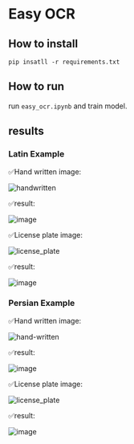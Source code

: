 # Easy OCR

## How to install
```
pip insatll -r requirements.txt
```

## How to run

run  ```easy_ocr.ipynb``` and train model.

## results

### Latin Example

✅Hand written image:

![handwritten](https://github.com/SajedehGharabadian/Deep_Learning_Pylearn7/assets/76538787/09efc312-bbba-4bd6-b169-f4af9b855db7)

✅result: 

![image](https://github.com/SajedehGharabadian/Deep_Learning_Pylearn7/assets/76538787/197f86fa-9a21-4419-a7a7-eb3066d8ca12)


✅License plate image:

![license_plate](https://github.com/SajedehGharabadian/Deep_Learning_Pylearn7/assets/76538787/dc83da8e-7396-4bc6-bf21-da15830065de)

✅result:

![image](https://github.com/SajedehGharabadian/Deep_Learning_Pylearn7/assets/76538787/c5b540de-bcc7-464a-a35d-8a57f3daa826)

### Persian Example

✅Hand written image:

![hand-written](https://github.com/SajedehGharabadian/Deep_Learning_Pylearn7/assets/76538787/e67088bf-7d8e-40e4-84e3-e1ce07d6659c)

✅result:

![image](https://github.com/SajedehGharabadian/Deep_Learning_Pylearn7/assets/76538787/c4fd96ec-bb42-4820-b746-d37352bae69c)


✅License plate image:

![license_plate](https://github.com/SajedehGharabadian/Deep_Learning_Pylearn7/assets/76538787/f9be119a-dfb2-40a4-a4bd-7c6c22ecc12b)

✅result:

![image](https://github.com/SajedehGharabadian/Deep_Learning_Pylearn7/assets/76538787/70482adb-bbaa-4e59-9c4d-4dfb18b04073)
